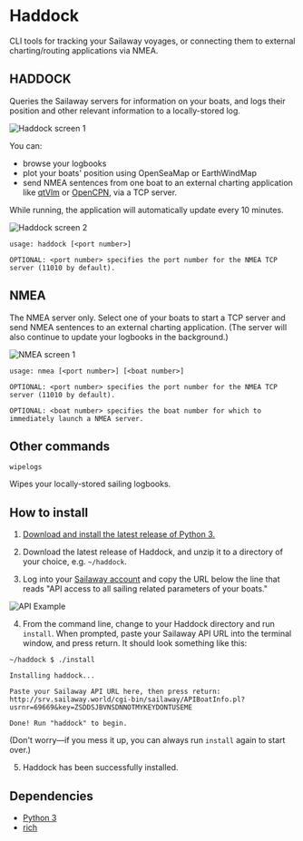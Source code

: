 # Haddock
CLI tools for tracking your Sailaway voyages, or connecting them to external charting/routing applications via NMEA.

## HADDOCK

Queries the Sailaway servers for information on your boats, and logs their position and other relevant information to a locally-stored log.

![Haddock screen 1](https://github.com/musurca/Haddock/raw/master/img/haddockscreen1.png)

You can:
- browse your logbooks
- plot your boats' position using OpenSeaMap or EarthWindMap
- send NMEA sentences from one boat to an external charting application like [qtVlm](https://www.meltemus.com/index.php/en/) or [OpenCPN](https://opencpn.org/), via a TCP server.

While running, the application will automatically update every 10 minutes.
  
![Haddock screen 2](https://github.com/musurca/Haddock/raw/master/img/haddockscreen2.png)

```
usage: haddock [<port number>]

OPTIONAL: <port number> specifies the port number for the NMEA TCP server (11010 by default).

```

## NMEA

The NMEA server only. Select one of your boats to start a TCP server and send NMEA sentences to an external charting application. (The server will also continue to update your logbooks in the background.)

![NMEA screen 1](https://github.com/musurca/Haddock/raw/master/img/nmeascreen1.png)

```
usage: nmea [<port number>] [<boat number>]

OPTIONAL: <port number> specifies the port number for the NMEA TCP server (11010 by default).

OPTIONAL: <boat number> specifies the boat number for which to immediately launch a NMEA server.
```

## Other commands

```
wipelogs
```
Wipes your locally-stored sailing logbooks.


## How to install

1) [Download and install the latest release of Python 3.](https://www.python.org/downloads/)

2) Download the latest release of Haddock, and unzip it to a directory of your choice, e.g. ```~/haddock```.

3) Log into your [Sailaway account](https://sailaway.world/myaccount.pl) and copy the URL below the line that reads "API access to all sailing related parameters of your boats."

![API Example](https://github.com/musurca/Haddock/raw/master/img/apiexample.png)

4) From the command line, change to your Haddock directory and run ```install```. When prompted, paste your Sailaway API URL into the terminal window, and press return. It should look something like this:

```
~/haddock $ ./install

Installing haddock...

Paste your Sailaway API URL here, then press return:
http://srv.sailaway.world/cgi-bin/sailaway/APIBoatInfo.pl?usrnr=69669&key=ZSDDSJBVNSDNNOTMYKEYDONTUSEME

Done! Run "haddock" to begin.
```
(Don't worry—if you mess it up, you can always run ```install``` again to start over.)

5) Haddock has been successfully installed. 

## Dependencies
* [Python 3](https://www.python.org/downloads/)
* [rich](https://github.com/willmcgugan/rich)

